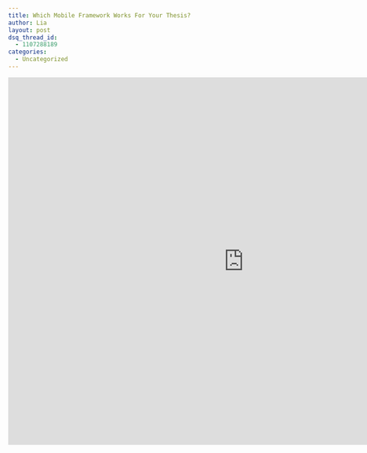 ```yaml
---
title: Which Mobile Framework Works For Your Thesis?
author: Lia
layout: post
dsq_thread_id:
  - 1107288189
categories:
  - Uncategorized
---
```

<p><iframe src="https://docs.google.com/presentation/d/1tXU6q8OIVlB7hfYcIYATvT5GZpjRkcrtWKdYDbwwEis/embed?start=false&#038;loop=false&#038;delayms=3000" frameborder="0" width="960" height="749" allowfullscreen="true" mozallowfullscreen="true" webkitallowfullscreen="true"></iframe></p>
